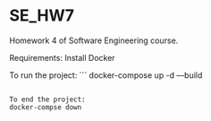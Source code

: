 # SE_HW7

Homework 4 of Software Engineering course.


Requirements: Install Docker

To run the project:
‍‍‍‍```
docker-compose up -d —build
```

To end the project:
docker-compse down
